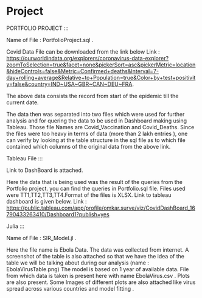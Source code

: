 # Project


PORTFOLIO PROJECT :::

Name of File : PortfolioProject.sql  .

Covid Data File can be downloaded from the link below
Link : https://ourworldindata.org/explorers/coronavirus-data-explorer?zoomToSelection=true&facet=none&pickerSort=asc&pickerMetric=location&hideControls=false&Metric=Confirmed+deaths&Interval=7-day+rolling+average&Relative+to+Population=true&Color+by+test+positivity=false&country=IND~USA~GBR~CAN~DEU~FRA.

The above data consists the record from start of the epidemic till the current date.

The data then was separated into two files which were used for further analysis and for quering the data to be used in Dashboard making using Tableau.
Those file Names are Covid_Vaccination and Covid_Deaths. Since the files were too heavy in terms of data (more than 2 lakh entries ), one can verify by looking at the table structure in the sql file as to which file contained which columns of the original data from the above link.


Tableau File ::: 

Link to DashBoard is attached.

Here the data that is being used was the result of the queries from the Portfolio project. you can find the queries in Portfolio.sql file.
Files used were TT1,TT2,TT3,TT4.Format of the files is XLSX. Link to tableau dashboard is given below.
Link : https://public.tableau.com/app/profile/omkar.surve/viz/CovidDashBoard_16790433263410/Dashboard1?publish=yes




Julia :::

Name of File : SIR_Model.jl  .

Here the file name is Ebola Data. The data was collected from internet. A screenshot of the table is also attached so that we have the idea of the table we will be talking about during our analysis (name  : EbolaVirusTable.png)
The model is based on 1 year of available data. File from which data is taken is present here with name EbolaVirus.csv .
Plots are also present. Some Images of different plots are also attached like virus spread across various countries and model fitting .
